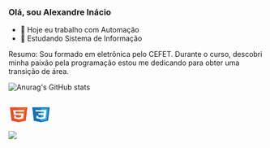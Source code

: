 ### Olá, sou Alexandre Inácio


- 🔭 Hoje eu trabalho com Automação
- 🌱 Estudando Sistema de Informação


Resumo: Sou formado em eletrônica pelo CEFET. Durante o curso, descobri minha paixão pela programação estou me dedicando para obter uma transição de área.

![Anurag's GitHub stats](https://github-readme-stats.vercel.app/api?username=Alexandre-imr&show_icons=true&theme=transparent)

<div style="display: inline_block"><br>
 <img align="center" alt="Rafa-HTML" height="30" width="40" src="https://raw.githubusercontent.com/devicons/devicon/master/icons/html5/html5-original.svg">
 <img align="center" alt="Alexandre-CSS" height="30" width="40" src="https://raw.githubusercontent.com/devicons/devicon/master/icons/css3/css3-original.svg">
</div>
<br>
<div> 
  <a href="https://wa.me/5531997436773?text=Ol%C3%A1%2C+tudo+bem+%3F+Vim+atrav%C3%A9s+do+GitHub." target="_blank"><img src="https://img.shields.io/badge/WhatsApp-25D366?style=for-the-badge&logo=whatsapp&logoColor=white" target="_blank"></a>
</div>
